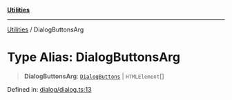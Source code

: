 [**Utilities**](../README.md)

***

[Utilities](../README.md) / DialogButtonsArg

# Type Alias: DialogButtonsArg

> **DialogButtonsArg**: [`DialogButtons`](../enumerations/DialogButtons.md) \| `HTMLElement`[]

Defined in: [dialog/dialog.ts:13](https://github.com/noobiept/utilities/blob/fa81d9116003a677f25866bee864bc30213a9352/source/dialog/dialog.ts#L13)
